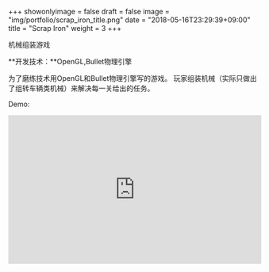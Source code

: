 +++
showonlyimage = false
draft = false
image = "img/portfolio/scrap_iron_title.png"
date = "2018-05-16T23:29:39+09:00"
title = "Scrap Iron"
weight = 3
+++

机械组装游戏
<!--more-->

**开发技术：**OpenGL,Bullet物理引擎

为了磨练技术用OpenGL和Bullet物理引擎写的游戏。
玩家组装机械（实际只做出了组转车辆类机械）来解决每一关给出的任务。

Demo:

<iframe height=300 width=510 src='http://player.youku.com/embed/XMzYxMjAyMDk4NA==' frameborder=0 'allowfullscreen'></iframe>